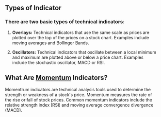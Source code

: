 ## Types of Indicator
### There are two basic types of technical indicators:

1. **Overlays:** Technical indicators that use the same scale as prices are plotted over the top of the prices on a stock chart. Examples include moving averages and Bollinger Bands.

2. **Oscillators:** Technical indicators that oscillate between a local minimum and maximum are plotted above or below a price chart. Examples include the stochastic oscillator, MACD or RSI.

## What Are [Momentum](https://www.investopedia.com/investing/momentum-and-relative-strength-index/) Indicators?

Momentrum indicators are technical analysis tools used to determine the strength or weakness of a stock's price. Momentum measures the rate of the rise or fall of stock prices. Common momentum indicators include the relative strength index (RSI) and moving average convergence divergence (MACD).
